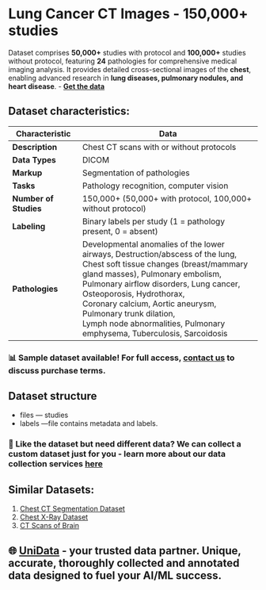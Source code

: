 # Lung Cancer CT Images - 150,000+ studies
Dataset comprises **50,000+** studies with protocol and **100,000+** studies without protocol, featuring **24** pathologies for comprehensive medical imaging analysis. It provides detailed cross-sectional images of the **chest**, enabling advanced research in **lung diseases, pulmonary nodules, and heart disease**. - **[Get the data](https://unidata.pro/datasets/ct-scan-chest/?utm_source=github-med&utm_medium=referral&utm_campaign=chest-ct-images)**

## Dataset characteristics:
| **Characteristic**       | **Data**                                                                 |
|--------------------------|--------------------------------------------------------------------------|
| **Description**          | Chest CT scans with or without protocols                                |
| **Data Types**           | DICOM                                                                   |
| **Markup**               | Segmentation of pathologies                                             |
| **Tasks**                | Pathology recognition, computer vision                                  |
| **Number of Studies**    | 150,000+ (50,000+ with protocol, 100,000+ without protocol)             |
| **Labeling**             | Binary labels per study (1 = pathology present, 0 = absent)             |
| **Pathologies**          | Developmental anomalies of the lower airways, Destruction/abscess of the lung,<br>Chest soft tissue changes (breast/mammary gland masses), Pulmonary embolism,<br>Pulmonary airflow disorders, Lung cancer, Osteoporosis, Hydrothorax,<br>Coronary calcium, Aortic aneurysm, Pulmonary trunk dilation,<br>Lymph node abnormalities, Pulmonary emphysema, Tuberculosis, Sarcoidosis |
### 📊 Sample dataset available! For full access, [contact us](https://unidata.pro/datasets/ct-scan-chest/?utm_source=github-med&utm_medium=referral&utm_campaign=chest-ct-images) to discuss purchase terms.

## Dataset structure
- files  —  studies
- labels  —file contains metadata and labels.

### 🧩 Like the dataset but need different data? We can collect a custom dataset just for you - learn more about our data collection services [here](https://unidata.pro/datasets/ct-scan-chest/?utm_source=github-med&utm_medium=referral&utm_campaign=chest-ct-images)

## Similar Datasets:
1. [Chest CT Segmentation Dataset](https://unidata.pro/datasets/chest-ct/?utm_source=github-med&utm_medium=referral&utm_campaign=chest-ct-images)
2. [Chest X-Ray Dataset](https://unidata.pro/datasets/chest-x-ray-image-dicom/?utm_source=github-med&utm_medium=referral&utm_campaign=chest-ct-images)
3. [CT Scans of Brain](https://unidata.pro/datasets/ct-scans-of-brain/?utm_source=github-med&utm_medium=referral&utm_campaign=chest-ct-images)

## 🌐 [UniData](https://unidata.pro/datasets/ct-scan-chest/?utm_source=github-med&utm_medium=referral&utm_campaign=chest-ct-images) - your trusted data partner. Unique, accurate, thoroughly collected and annotated data designed to fuel your AI/ML success.
